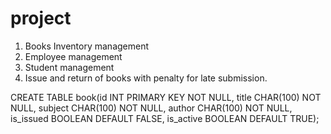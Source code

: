 # project
1. Books Inventory management
2. Employee management
3. Student management
4. Issue and return of books with penalty for late submission.


CREATE TABLE book(id INT PRIMARY KEY NOT NULL, title CHAR(100) NOT NULL, subject CHAR(100) NOT NULL, author CHAR(100) NOT NULL, is_issued BOOLEAN DEFAULT FALSE, is_active BOOLEAN DEFAULT TRUE);
